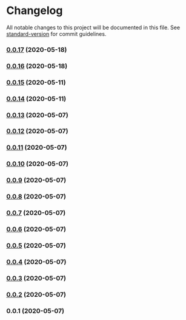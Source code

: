 # Changelog

All notable changes to this project will be documented in this file. See [standard-version](https://github.com/conventional-changelog/standard-version) for commit guidelines.

### [0.0.17](https://github.com/webartisans-es/nuxt-auth/compare/v0.0.16...v0.0.17) (2020-05-18)

### [0.0.16](https://github.com/webartisans-es/nuxt-auth/compare/v0.0.15...v0.0.16) (2020-05-18)

### [0.0.15](https://github.com/webartisans-es/nuxt-auth/compare/v0.0.14...v0.0.15) (2020-05-11)

### [0.0.14](https://github.com/webartisans-es/nuxt-auth/compare/v0.0.13...v0.0.14) (2020-05-11)

### [0.0.13](https://github.com/webartisans-es/nuxt-auth/compare/v0.0.12...v0.0.13) (2020-05-07)

### [0.0.12](https://github.com/webartisans-es/nuxt-auth/compare/v0.0.11...v0.0.12) (2020-05-07)

### [0.0.11](https://github.com/webartisans-es/nuxt-auth/compare/v0.0.10...v0.0.11) (2020-05-07)

### [0.0.10](https://github.com/webartisans-es/nuxt-auth/compare/v0.0.9...v0.0.10) (2020-05-07)

### [0.0.9](https://github.com/webartisans-es/nuxt-auth/compare/v0.0.8...v0.0.9) (2020-05-07)

### [0.0.8](https://github.com/webartisans-es/nuxt-auth/compare/v0.0.7...v0.0.8) (2020-05-07)

### [0.0.7](https://github.com/webartisans-es/nuxt-auth/compare/v0.0.6...v0.0.7) (2020-05-07)

### [0.0.6](https://github.com/wartisans/nuxt-auth/compare/v0.0.5...v0.0.6) (2020-05-07)

### [0.0.5](https://github.com/wartisans/nuxt-auth/compare/v0.0.4...v0.0.5) (2020-05-07)

### [0.0.4](https://github.com/wartisans/nuxt-auth/compare/v0.0.3...v0.0.4) (2020-05-07)

### [0.0.3](https://github.com/wartisans/nuxt-auth/compare/v0.0.2...v0.0.3) (2020-05-07)

### [0.0.2](https://github.com/wartisans/nuxt-auth/compare/v0.0.1...v0.0.2) (2020-05-07)

### 0.0.1 (2020-05-07)
